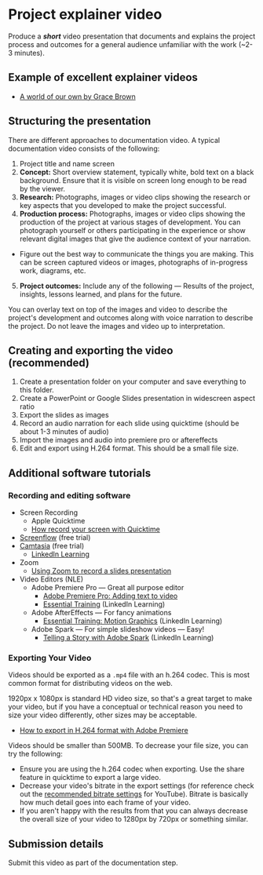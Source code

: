 # Project explainer video

Produce a ***short*** video presentation that documents and explains the project process and outcomes for a general audience unfamiliar with the work \(~2-3 minutes\).

## Example of excellent explainer videos
- [A world of our own by Grace Brown](https://www.youtube.com/watch?v=8qZdaVe8h2U)
  
## Structuring the presentation

There are different approaches to documentation video. A typical documentation video consists of the following:

1. Project title and name screen
2. **Concept:** Short overview statement, typically white, bold text on a black background. Ensure that it is visible on screen long enough to be read by the viewer.
3. **Research:** Photographs, images or video clips showing the research or key aspects that you developed to make the project successful.
4. **Production process:** Photographs, images or video clips showing the production of the project at various stages of development. You can photograph yourself or others participating in the experience or show relevant digital images that give the audience context of your narration. 
 - Figure out the best way to communicate the things you are making. This can be screen captured videos or images, photographs of in-progress work, diagrams, etc.
5. **Project outcomes:** Include any of the following — Results of the project, insights, lessons learned, and plans for the future.

You can overlay text on top of the images and video to describe the project's development and outcomes along with voice narration to describe the project. Do not leave the images and video up to interpretation.

## Creating and exporting the video (recommended)

1. Create a presentation folder on your computer and save everything to this folder.
2. Create a PowerPoint or Google Slides presentation in widescreen aspect ratio
3. Export the slides as images
4. Record an audio narration for each slide using quicktime (should be about 1-3 minutes of audio)
5. Import the images and audio into premiere pro or aftereffects
6. Edit and export using H.264 format. This should be a small file size. 

## Additional software tutorials

### Recording and editing software

* Screen Recording
  * Apple Quicktime
  * [How record your screen with Quicktime](https://etc.usf.edu/techease/4all/getting-started/creating-screen-recordings-with-quicktime-player/#accessvid)
* [Screenflow](https://www.telestream.net/screenflow/overview.htm) (free trial)
* [Camtasia](https://www.techsmith.com/video-editor.html) (free trial)
  * [LinkedIn Learning](https://www.linkedin.com/learning/camtasia-2019-essential-training-the-basics/introducing-camtasia-2019?u=76811570)
* Zoom
  * [Using Zoom to record a slides presentation](https://www.youtube.com/watch?v=WmMSXOQVQs4)
* Video Editors (NLE)
  * Adobe Premiere Pro — Great all purpose editor
    * [Adobe Premiere Pro: Adding text to video](https://www.youtube.com/watch?v=0KALkNsqFhw)
    * [Essential Training](https://www.linkedin.com/learning/premiere-pro-2020-essential-training) \(LinkedIn Learning\)
  * Adobe AfterEffects — For fancy animations
    * [Essential Training: Motion Graphics](https://www.lynda.com/After-Effects-tutorials/Welcome/758640/791274-4.html?org=psu.edu) \(LinkedIn Learning\)
  * Adobe Spark — For simple slideshow videos — Easy!
    * [Telling a Story with Adobe Spark](https://www.linkedin.com/learning/telling-a-story-with-adobe-spark/course-overview?u=76811570) \(LinkedIn Learning\)


### Exporting Your Video

Videos should be exported as a `.mp4` file with an h.264 codec. This is most common format for distributing videos on the web. 

1920px x 1080px is standard HD video size, so that's a great target to make your video, but if you have a conceptual or technical reason you need to size your video differently, other sizes may be acceptable. 

* [How to export in H.264 format with Adobe Premiere](https://www.evscicats.com/tutorials/export-mp4-video-for-youtube-vimeo/)

Videos should be smaller than 500MB. To decrease your file size, you can try the following:
* Ensure you are using the h.264 codec when exporting. Use the share feature in quicktime to export a large video.
* Decrease your video's bitrate in the export settings \(for reference check out the [recommended bitrate settings](https://support.google.com/youtube/answer/1722171?hl=en) for YouTube\). Bitrate is basically how much detail goes into each frame of your video.
* If you aren't happy with the results from that you can always decrease the overall size of your video to 1280px by 720px or something similar.

## Submission details

Submit this video as part of the documentation step.
